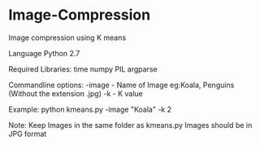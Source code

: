 # Image-Compression
Image compression using K means



Language
Python 2.7

Required Libraries:
time
numpy
PIL
argparse



Commandline options:
-image - Name of Image eg:Koala, Penguins (Without the extension .jpg)
-k - K value

Example:
python kmeans.py -image "Koala" -k 2


Note:
Keep Images in the same folder as kmeans.py
Images should be in JPG format
